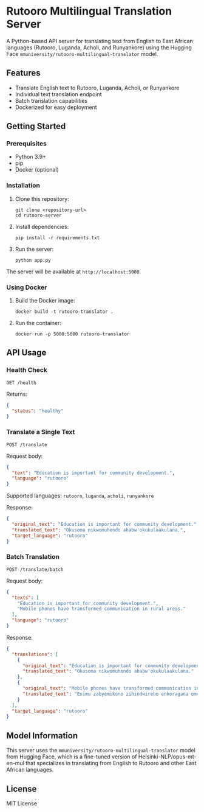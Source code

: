 # Rutooro Multilingual Translation Server

A Python-based API server for translating text from English to East African languages (Rutooro, Luganda, Acholi, and Runyankore) using the Hugging Face `mmuniversity/rutooro-multilingual-translator` model.

## Features

- Translate English text to Rutooro, Luganda, Acholi, or Runyankore
- Individual text translation endpoint
- Batch translation capabilities
- Dockerized for easy deployment

## Getting Started

### Prerequisites

- Python 3.9+
- pip
- Docker (optional)

### Installation

1. Clone this repository:
   ```
   git clone <repository-url>
   cd rutooro-server
   ```

2. Install dependencies:
   ```
   pip install -r requirements.txt
   ```

3. Run the server:
   ```
   python app.py
   ```

The server will be available at `http://localhost:5000`.

### Using Docker

1. Build the Docker image:
   ```
   docker build -t rutooro-translator .
   ```

2. Run the container:
   ```
   docker run -p 5000:5000 rutooro-translator
   ```

## API Usage

### Health Check

```
GET /health
```

Returns:
```json
{
  "status": "healthy"
}
```

### Translate a Single Text

```
POST /translate
```

Request body:
```json
{
  "text": "Education is important for community development.",
  "language": "rutooro"
}
```

Supported languages: `rutooro`, `luganda`, `acholi`, `runyankore`

Response:
```json
{
  "original_text": "Education is important for community development.",
  "translated_text": "Okusoma nikwomuhendo ahabw'okukulaakulana.",
  "target_language": "rutooro"
}
```

### Batch Translation

```
POST /translate/batch
```

Request body:
```json
{
  "texts": [
    "Education is important for community development.",
    "Mobile phones have transformed communication in rural areas."
  ],
  "language": "rutooro"
}
```

Response:
```json
{
  "translations": [
    {
      "original_text": "Education is important for community development.",
      "translated_text": "Okusoma nikwomuhendo ahabw'okukulaakulana."
    },
    {
      "original_text": "Mobile phones have transformed communication in rural areas.",
      "translated_text": "Esimu zabyemikono zihindwireho enkoragana omubicweka byakyaro."
    }
  ],
  "target_language": "rutooro"
}
```

## Model Information

This server uses the `mmuniversity/rutooro-multilingual-translator` model from Hugging Face, which is a fine-tuned version of Helsinki-NLP/opus-mt-en-mul that specializes in translating from English to Rutooro and other East African languages.

## License

MIT License 